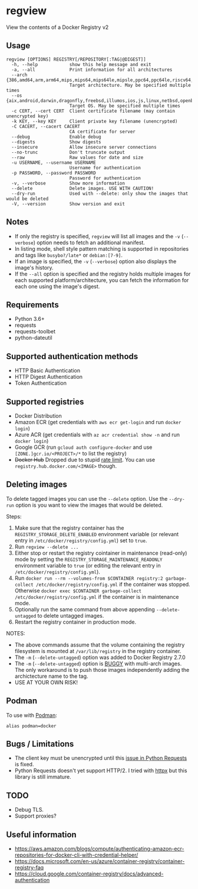 # regview

View the contents of a Docker Registry v2

## Usage

```
regview [OPTIONS] REGISTRY[/REPOSITORY[:TAG|@DIGEST]]
  -h, --help            show this help message and exit
  -a, --all             Print information for all architectures
  --arch {386,amd64,arm,arm64,mips,mips64,mips64le,mipsle,ppc64,ppc64le,riscv64,s390x,wasm}
                        Target architecture. May be specified multiple times
  --os {aix,android,darwin,dragonfly,freebsd,illumos,ios,js,linux,netbsd,openbsd,plan9,solaris,windows}
                        Target OS. May be specified multiple times
  -c CERT, --cert CERT  Client certificate filename (may contain unencrypted key)
  -k KEY, --key KEY     Client private key filename (unencrypted)
  -C CACERT, --cacert CACERT
                        CA certificate for server
  --debug               Enable debug
  --digests             Show digests
  --insecure            Allow insecure server connections
  --no-trunc            Don't truncate output
  --raw                 Raw values for date and size
  -u USERNAME, --username USERNAME
                        Username for authentication
  -p PASSWORD, --password PASSWORD
                        Password for authentication
  -v, --verbose         Show more information
  --delete              Delete images. USE WITH CAUTION!
  --dry-run             Used with --delete: only show the images that would be deleted
  -V, --version         Show version and exit
```

## Notes

- If only the registry is specified, `regview` will list all images and the `-v` (`--verbose`) option needs to fetch an additional manifest.
- In listing mode, shell style pattern matching is supported in repositories and tags like `busybo?/late*` or `debian:[7-9]`.
- If an image is specified, the `-v` (`--verbose`) option also displays the image's history.
- If the `--all` option is specified and the registry holds multiple images for each supported platform/architecture, you can fetch the information for each one using the image's digest.

## Requirements

- Python 3.6+
- requests
- requests-toolbet
- python-dateutil

## Supported authentication methods

- HTTP Basic Authentication
- HTTP Digest Authentication
- Token Authentication

## Supported registries

- Docker Distribution
- Amazon ECR (get credentials with `aws ecr get-login` and run `docker login`)
- Azure ACR (get credentials with `az acr credential show -n` and run `docker login`)
- Google GCR (run `gcloud auth configure-docker` and use `[ZONE.]gcr.io/<PROJECT>/*` to list the registry)
- ~~Docker Hub~~ Dropped due to stupid [rate limit](https://docs.docker.com/docker-hub/download-rate-limit/). You can use `registry.hub.docker.com/<IMAGE>` though.

## Deleting images

To delete tagged images you can use the `--delete` option.  Use the `--dry-run` option is you want to view the images that would be deleted.

Steps:
1. Make sure that the registry container has the `REGISTRY_STORAGE_DELETE_ENABLED` environment variable (or relevant entry in `/etc/docker/registry/config.yml`) set to `true`.
1. Run `regview --delete ...`
1. Either stop or restart the registry cointainer in maintenance (read-only) mode by setting the `REGISTRY_STORAGE_MAINTENANCE_READONLY` environment variable to `true` (or editing the relevant entry in `/etc/docker/registry/config.yml`).
1. Run `docker run --rm --volumes-from $CONTAINER registry:2 garbage-collect /etc/docker/registry/config.yml` if the container was stopped. Otherwise `docker exec $CONTAINER garbage-collect /etc/docker/registry/config.yml` if the container is in maintenance mode.
1. Optionally run the same command from above appending `--delete-untagged` to delete untagged images.
1. Restart the registry container in production mode.

NOTES:
- The above commands assume that the volume containing the registry filesystem is mounted at `/var/lib/registry` in the registry container.
- The `-m` (`--delete-untagged`) option was added to Docker Registry 2.7.0
- The `-m` (`--delete-untagged`) option is [BUGGY](https://github.com/distribution/distribution/issues/3178) with multi-arch images. The only workaround is to push those images independently adding the archictecture name to the tag.
- USE AT YOUR OWN RISK!

## Podman

To use with [Podman](https://podman.io/):

`alias podman=docker`

## Bugs / Limitations

- The client key must be unencrypted until this [issue in Python Requests](https://github.com/psf/requests/issues/1573) is fixed.
- Python Requests doesn't yet support HTTP/2.  I tried with [httpx](https://github.com/encode/httpx) but this library is still immature.

## TODO

- Debug TLS.
- Support proxies?

## Useful information

- https://aws.amazon.com/blogs/compute/authenticating-amazon-ecr-repositories-for-docker-cli-with-credential-helper/
- https://docs.microsoft.com/en-us/azure/container-registry/container-registry-faq
- https://cloud.google.com/container-registry/docs/advanced-authentication
